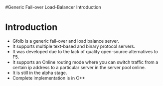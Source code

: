 #Generic Fail-over Load-Balancer Introduction

# Introduction #

  * Gfolb is a generic fail-over and load balance server.
  * It supports multiple text-based and binary protocol servers.
  * It was developed due to the lack of quality open-source alternatives to F5.
  * It supports an Online routing mode where you can switch traffic from a certain ip address to a particular server in the server pool online.
  * It is still in the alpha stage.
  * Complete implementation is in C++